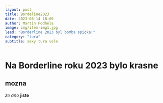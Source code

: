 ```yaml
---
layout: post
title: Bordeline2023
date: 2023-08-14 18:00
author: Martin Podhola
image: img/item-img1.jpg
lead: "Borderline 2023 byl bomba spicka!"
category: "tura"
subtitle: sexy tura vole
---
```


# Na Borderline roku 2023 bylo krasne
## mozna
*ze ano* **jiste**

